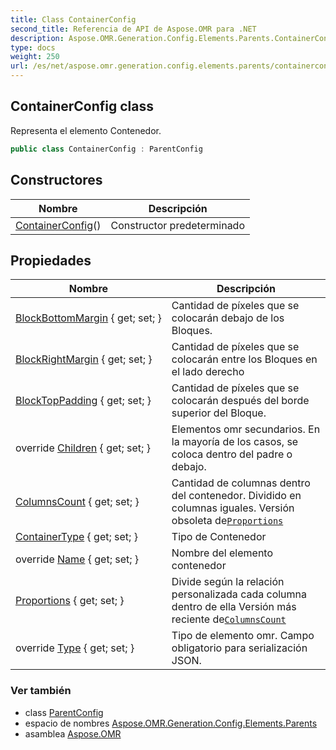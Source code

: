 ```yaml
---
title: Class ContainerConfig
second_title: Referencia de API de Aspose.OMR para .NET
description: Aspose.OMR.Generation.Config.Elements.Parents.ContainerConfig clase. Representa el elemento Contenedor.
type: docs
weight: 250
url: /es/net/aspose.omr.generation.config.elements.parents/containerconfig/
---
```

## ContainerConfig class

Representa el elemento Contenedor.

```csharp
public class ContainerConfig : ParentConfig
```

## Constructores

| Nombre | Descripción |
| --- | --- |
| [ContainerConfig](containerconfig/)() | Constructor predeterminado |

## Propiedades

| Nombre | Descripción |
| --- | --- |
| [BlockBottomMargin](../../aspose.omr.generation.config.elements.parents/containerconfig/blockbottommargin/) { get; set; } | Cantidad de píxeles que se colocarán debajo de los Bloques. |
| [BlockRightMargin](../../aspose.omr.generation.config.elements.parents/containerconfig/blockrightmargin/) { get; set; } | Cantidad de píxeles que se colocarán entre los Bloques en el lado derecho |
| [BlockTopPadding](../../aspose.omr.generation.config.elements.parents/containerconfig/blocktoppadding/) { get; set; } | Cantidad de píxeles que se colocarán después del borde superior del Bloque. |
| override [Children](../../aspose.omr.generation.config.elements.parents/containerconfig/children/) { get; set; } | Elementos omr secundarios. En la mayoría de los casos, se coloca dentro del padre o debajo. |
| [ColumnsCount](../../aspose.omr.generation.config.elements.parents/containerconfig/columnscount/) { get; set; } | Cantidad de columnas dentro del contenedor. Dividido en columnas iguales. Versión obsoleta de[`Proportions`](./proportions/) |
| [ContainerType](../../aspose.omr.generation.config.elements.parents/containerconfig/containertype/) { get; set; } | Tipo de Contenedor |
| override [Name](../../aspose.omr.generation.config.elements.parents/containerconfig/name/) { get; set; } | Nombre del elemento contenedor |
| [Proportions](../../aspose.omr.generation.config.elements.parents/containerconfig/proportions/) { get; set; } | Divide según la relación personalizada cada columna dentro de ella Versión más reciente de[`ColumnsCount`](./columnscount/) |
| override [Type](../../aspose.omr.generation.config.elements.parents/containerconfig/type/) { get; set; } | Tipo de elemento omr. Campo obligatorio para serialización JSON. |

### Ver también

* class [ParentConfig](../../aspose.omr.generation.config/parentconfig/)
* espacio de nombres [Aspose.OMR.Generation.Config.Elements.Parents](../../aspose.omr.generation.config.elements.parents/)
* asamblea [Aspose.OMR](../../)


